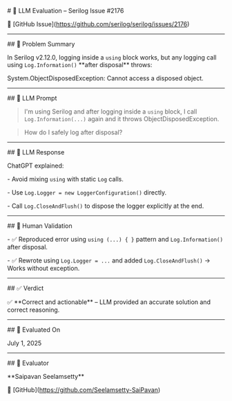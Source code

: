 \# 🧪 LLM Evaluation – Serilog Issue #2176



🔗 \[GitHub Issue](https://github.com/serilog/serilog/issues/2176)



---



\## 🐛 Problem Summary



In Serilog v2.12.0, logging inside a `using` block works, but any logging call using `Log.Information()` \*\*after disposal\*\* throws:



System.ObjectDisposedException: Cannot access a disposed object.





---



\## 🧠 LLM Prompt



> I'm using Serilog and after logging inside a `using` block, I call `Log.Information(...)` again and it throws ObjectDisposedException.  

> How do I safely log after disposal?



---



\## 🤖 LLM Response



ChatGPT explained:

\- Avoid mixing `using` with static `Log` calls.

\- Use `Log.Logger = new LoggerConfiguration()` directly.

\- Call `Log.CloseAndFlush()` to dispose the logger explicitly at the end.



---



\## 🧪 Human Validation



\- ✅ Reproduced error using `using (...) { }` pattern and `Log.Information()` after disposal.

\- ✅ Rewrote using `Log.Logger = ...` and added `Log.CloseAndFlush()` → Works without exception.



---



\## ✅ Verdict



✅ \*\*Correct and actionable\*\* – LLM provided an accurate solution and correct reasoning.



---



\## 📅 Evaluated On



July 1, 2025



---



\## 👤 Evaluator



\*\*Saipavan Seelamsetty\*\*  

🔗 \[GitHub](https://github.com/Seelamsetty-SaiPavan)


